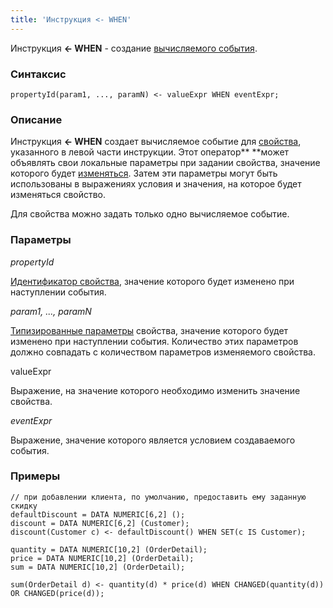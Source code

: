 ```yaml
---
title: 'Инструкция <- WHEN'
---
```


Инструкция **<- WHEN** - создание [вычисляемого события](Calculated_events.md).

### Синтаксис

    propertyId(param1, ..., paramN) <- valueExpr WHEN eventExpr;

### Описание

Инструкция **<- WHEN** создает вычисляемое событие для [свойства](Data_properties_DATA_.md), указанного в левой части инструкции. Этот оператор** **может объявлять свои локальные параметры при задании свойства, значение которого будет [изменяться](Property_change_CHANGE_.md). Затем эти параметры могут быть использованы в выражениях условия и значения, на которое будет изменяться свойство.

Для свойства можно задать только одно вычисляемое событие. 

### Параметры

*propertyId*

[Идентификатор свойства](IDs.md#propertyid-broken), значение которого будет изменено при наступлении события.

*param1, ..., paramN*

[Типизированные параметры](IDs.md#paramid-broken) свойства, значение которого будет изменено при наступлении события. Количество этих параметров должно совпадать с количеством параметров изменяемого свойства.

valueExpr

Выражение, на значение которого необходимо изменить значение свойства.

*eventExpr*

Выражение, значение которого является условием создаваемого события.

### Примеры


```lsf
// при добавлении клиента, по умолчанию, предоставить ему заданную скидку
defaultDiscount = DATA NUMERIC[6,2] ();
discount = DATA NUMERIC[6,2] (Customer);
discount(Customer c) <- defaultDiscount() WHEN SET(c IS Customer);

quantity = DATA NUMERIC[10,2] (OrderDetail);
price = DATA NUMERIC[10,2] (OrderDetail);
sum = DATA NUMERIC[10,2] (OrderDetail);

sum(OrderDetail d) <- quantity(d) * price(d) WHEN CHANGED(quantity(d)) OR CHANGED(price(d));
```

